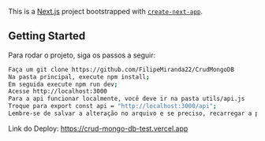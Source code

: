 This is a [Next.js](https://nextjs.org/) project bootstrapped with [`create-next-app`](https://github.com/vercel/next.js/tree/canary/packages/create-next-app).

## Getting Started

Para rodar o projeto, siga os passos a seguir:
```bash
Faça um git clone https://github.com/FilipeMiranda22/CrudMongoDB
Na pasta principal, execute npm install;
Em seguida execute npm run dev;
Acesse http://localhost:3000
Para a api funcionar localmente, você deve ir na pasta utils/api.js
Troque para export const api = "http://localhost:3000/api";
Lembre-se de salvar a alteração no arquivo e se preciso, recarregar a página do http://localhost:3000.
```

Link do Deploy: https://crud-mongo-db-test.vercel.app
